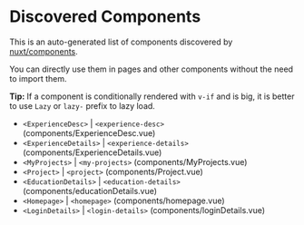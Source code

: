 # Discovered Components

This is an auto-generated list of components discovered by [nuxt/components](https://github.com/nuxt/components).

You can directly use them in pages and other components without the need to import them.

**Tip:** If a component is conditionally rendered with `v-if` and is big, it is better to use `Lazy` or `lazy-` prefix to lazy load.

- `<ExperienceDesc>` | `<experience-desc>` (components/ExperienceDesc.vue)
- `<ExperienceDetails>` | `<experience-details>` (components/ExperienceDetails.vue)
- `<MyProjects>` | `<my-projects>` (components/MyProjects.vue)
- `<Project>` | `<project>` (components/Project.vue)
- `<EducationDetails>` | `<education-details>` (components/educationDetails.vue)
- `<Homepage>` | `<homepage>` (components/homepage.vue)
- `<LoginDetails>` | `<login-details>` (components/loginDetails.vue)
